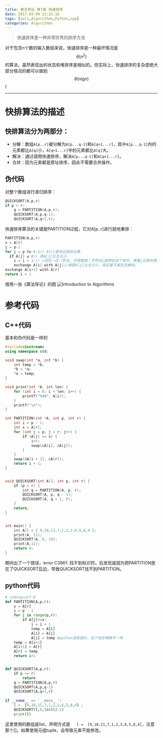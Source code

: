 ```yaml
---
title: 算法导论 第7章 快速排序
date: 2017-03-09 22:22:16
tags: [sort,Algorithms,Python,cpp]
categories: Algorithms
---
```

> 快速排序是一种非常优秀的排序方法 

<!--more-->
对于包含n个数的输入数组来说，快速排序是一种最坏情况是
$$\theta(n^{2})$$ 的算法，虽然表现出的状态和堆排序是相似的。但实际上，快速排序的复杂度绝大部分情况的都可以做到
$$\theta(nlgn)$$)


---

# 快排算法的描述

## 快排算法分为两部分：
- 分解：数组`A[p..r]`被分解为`A[p...q-1]`和`A[q+1...r]`，其中`A[p...q-1]`内的元素都比`A[q]`小，`A[q+1...r]`中的元素都比`A[q]`大。
- 解决：通过调用快速排序，解决`A[p...q-1]`和`A[q+1...r]`。
- 合并：因为元素都是原址排序，因此不需要合并操作。

## 伪代码
对整个数组进行递归排序：
``` cpp
QUICKSORT(A,p,r)
if p < r:
    q = PARTITION(A,p,r);
    QUICKSORT(A,p,q-1);
    QUICKSORT(A,q+1,r); 
```
快速排序算法的关键是PARTITION过程，它对A[p..r]进行就地重排：
``` cpp
PARTITION(A,p,r)
x = A[r]
i = p-1
for j = p to r-1// A[r]是待比较的元素
  if A[j] ≤ r// 若A[j]比主元小
    i = i + 1 // i往后一位（符合，不用替换；不符合i就停在这个地方，等着j过来叫唤）
    exchange A[i] with A[j]//倘若A[j]比主元小，其实是不发生交换的。
exchange A[i+1] with A[r]
return i + 1
```
借用一张《算法导论》的图
![Introduction to Algorithms](http://cdn.mmmxcc.cn/blog/20170309/191837286.png)

# 参考代码

## C++代码
基本和伪代码是一样的
``` cpp
#include<iostream>
using namespace std;

void swap(int *a, int *b) {
    int temp = *b;
    *b = *a;
    *a = temp;
}

void print(int *A, int len) {
    for (int i = 0; i < len; i++) {
        printf("%4d", A[i]);
    }
    printf("\n");
}

int PARTITION(int *A, int p, int r) {
    int i = p - 1;
    int x = A[r];
    for (int j = p; j < r; j++) {
        if (A[j] <= x) {
            i++;
            swap(&A[i], &A[j]);
        }
    }
    swap(&A[i + 1], &A[r]);
    return i + 1;
}


void QUICKSORT(int A[], int p, int r) {
    if (p < r) {
        int q = PARTITION(A, p, r);
        QUICKSORT(A, p, q - 1);
        QUICKSORT(A, q + 1, r);
    }
    return;
}


int main() {
    int A[] = { 9,10,11,7,1,2,3,6,5,8,4 };
    print(A, 11);
    QUICKSORT(A, 0, 10);
    print(A,11);
    return 0;
}
```
期间出了一个错误，error C3861: 找不到标识符。后发现是因为把PARTITION放在了QUICKSORT后边，导致QUICKSORT找不到PARTITION。

## python代码
``` python
# coding=utf-8
def PARTITION(A,p,r):
    x = A[r]
    i = p - 1
    for j in range(p,r):
        if A[j]<=x:
            i = i + 1
            temp = A[i]
            A[i] = A[j]
            A[j] = temp #python没有指针，这个地方稍微不一样
    temp = A[i+1]
    A[i+1] = A[r]
    A[r] = temp
    return i+1


def QUICKSORT(A,p,r):
    if p >= r:
        return
    q = PARTITION(A,p,r)
    QUICKSORT(A,p,q-1)
    QUICKSORT(A,q+1,r)
    
if __name__ == '__main__':
    l =  [9,10,11,7,1,2,3,6,5,8,4] ;
    QUICKSORT(l,0,len(l)-1)
    print(l)
```
这里使用的数组是list，声明方式是`    l =  [9,10,11,7,1,2,3,6,5,8,4] `，注意那个[]。如果使用元组tuple，会导致元素不能修改。
